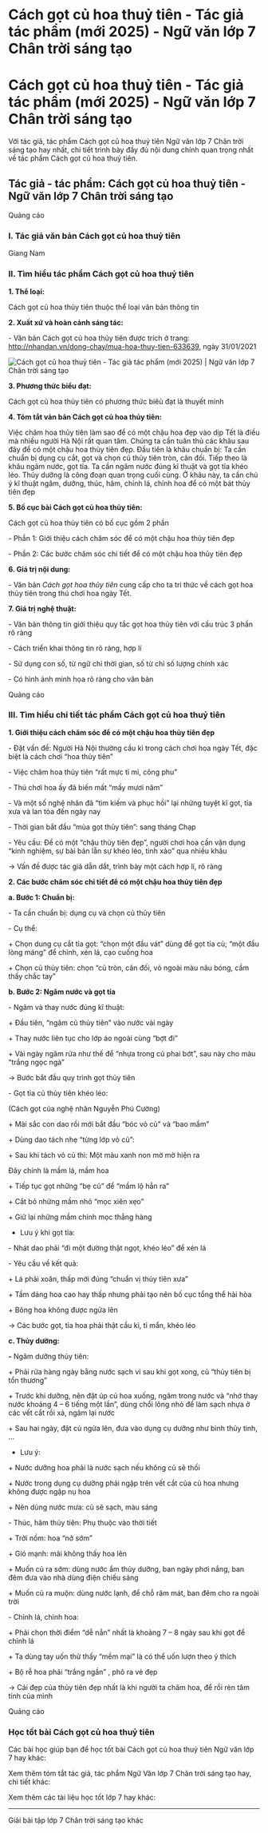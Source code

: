 # Cách gọt củ hoa thuỷ tiên - Tác giả tác phẩm (mới 2025) - Ngữ văn lớp 7 Chân trời sáng tạo

# Cách gọt củ hoa thuỷ tiên - Tác giả tác phẩm (mới 2025) - Ngữ văn lớp 7 Chân trời sáng tạo

Với tác giả, tác phẩm Cách gọt củ hoa thuỷ tiên Ngữ văn lớp 7 Chân trời sáng tạo hay nhất, chi tiết trình bày đầy đủ nội dung chính quan trọng nhất về tác phẩm Cách gọt củ hoa thuỷ tiên.

## Tác giả - tác phẩm: Cách gọt củ hoa thuỷ tiên - Ngữ văn lớp 7 Chân trời sáng tạo

Quảng cáo

### **I. Tác giả văn bản Cách gọt củ hoa thuỷ tiên**

Giang Nam

### **II. Tìm hiểu tác phẩm Cách gọt củ hoa thuỷ tiên**

**1\. Thể loại:**

Cách gọt củ hoa thủy tiên thuộc thể loại văn bản thông tin

**2\. Xuất xứ và hoàn cảnh sáng tác:**

\- Văn bản Cách gọt củ hoa thủy tiên được trích ở trang: <http://nhandan.vn/dong-chay/mua-hoa-thuy-tien-633639>, ngày 31/01/2021

![Cách gọt củ hoa thuỷ tiên - Tác giả tác phẩm \(mới 2025\) | Ngữ văn lớp 7 Chân trời sáng tạo](https://vietjack.com/soan-van-lop-7-ct/images/tac-gia-tac-pham-cach-got-cu-hoa-thuy-tien.PNG)

**3\. Phương thức biểu đạt:**

Cách gọt củ hoa thủy tiên có phương thức biêủ đạt là thuyết minh

**4\. Tóm tắt vản bản Cách gọt củ hoa thủy tiên:**

Việc chăm hoa thủy tiên làm sao để có một chậu hoa đẹp vào dịp Tết là điều mà nhiều người Hà Nội rất quan tâm. Chúng ta cần tuân thủ các khâu sau đây để có một chậu hoa thủy tiên đẹp. Đầu tiên là khâu chuẩn bị: Ta cần chuẩn bị dụng cụ cắt, gọt và chọn củ thủy tiên tròn, cân đối. Tiếp theo là khâu ngâm nước, gọt tỉa. Ta cần ngâm nước đúng kĩ thuật và gọt tỉa khéo léo. Thủy dưỡng là công đoạn quan trọng cuối cùng. Ở khâu này, ta cần chú ý kĩ thuật ngâm, dưỡng, thúc, hãm, chỉnh lá, chỉnh hoa để có một bát thủy tiên đẹp

**5\. Bố cục bài Cách gọt củ hoa thủy tiên:**

Cách gọt củ hoa thủy tiên có bố cục gồm 2 phần

\- Phần 1: Giới thiệu cách chăm sóc để có một chậu hoa thủy tiên đẹp

\- Phần 2: Các bước chăm sóc chi tiết để có một chậu hoa thủy tiên đẹp

**6\. Giá trị nội dung:**

\- Văn bản _Cách gọt hoa thủy tiên_ cung cấp cho ta tri thức về cách gọt hoa thủy tiên trong thú chơi hoa ngày Tết.

**7\. Giá trị nghệ thuật:**

\- Văn bản thông tin giới thiệu quy tắc gọt hoa thủy tiên với cấu trúc 3 phần rõ ràng

\- Cách triển khai thông tin rõ ràng, hợp lí

\- Sử dụng con số, từ ngữ chỉ thời gian, số từ chỉ số lượng chính xác

\- Có hình ảnh minh họa rõ ràng cho văn bản

Quảng cáo

### **III. Tìm hiểu chi tiết tác phẩm Cách gọt củ hoa thuỷ tiên**

**1\. Giới thiệu cách chăm sóc để có một chậu hoa thủy tiên đẹp**

\- Đặt vấn đề: Người Hà Nội thường cầu kì trong cách chơi hoa ngày Tết, đặc biệt là cách chơi “hoa thủy tiên”

\- Việc chăm hoa thủy tiên “rất mực tỉ mỉ, công phu”

\- Thú chơi hoa ấy đã biến mất “mấy mươi năm”

\- Và một số nghệ nhân đã “tìm kiếm và phục hồi” lại những tuyệt kĩ gọt, tỉa xưa và lan tỏa đến ngày nay

\- Thời gian bắt đầu “mùa gọt thủy tiên”: sang tháng Chạp 

\- Yêu cầu: Để có một “chậu thủy tiên đẹp”, người chơi hoa cần vận dụng “kinh nghiệm, sự bài bản lẫn sự khéo léo, tinh xảo” qua nhiều khâu

→ Vấn đề được tác giả dẫn dắt, trình bày một cách hợp lí, rõ ràng

**2\. Các bước chăm sóc chi tiết để có một chậu hoa thủy tiên đẹp**

**a. Bước 1: Chuẩn bị:**

\- Ta cần chuẩn bị: dụng cụ và chọn củ thủy tiên

\- Cụ thể:

\+ Chọn dung cụ cắt tỉa gọt: “chọn một đầu vát” dùng để gọt tỉa củ; “một đầu lòng máng” để chỉnh, xén lá, cạo cuống hoa

\+ Chọn củ thủy tiên: chọn “củ tròn, cân đối, vỏ ngoài màu nâu bóng, cầm thấy chắc tay”

**b. Bước 2: Ngâm nước và gọt tỉa**

\- Ngâm và thay nước đúng kĩ thuật:

\+ Đầu tiên, “ngâm củ thủy tiên” vào nước vài ngày

\+ Thay nước liên tục cho lớp áo ngoài cùng “bợt đi”

\+ Vài ngày ngâm rửa như thế để “nhựa trong củ phai bớt”, sau này cho màu “trắng ngọc ngà”

→ Bước bắt đầu quy trình gọt thủy tiên

\- Gọt tỉa củ thủy tiên khéo léo:

(Cách gọt của nghệ nhân Nguyễn Phú Cường)

\+ Mài sắc con dao rồi mới bắt đầu “bóc vỏ củ” và “bao mầm”

\+ Dùng dao tách nhẹ “từng lớp vỏ củ”: 

\+ Sau khi tách vỏ củ thì: Một màu xanh non mờ mờ hiện ra

Đây chính là mầm lá, mầm hoa

\+ Tiếp tục gọt những “bẹ củ” để “mầm lộ hẳn ra”

\+ Cắt bỏ những mầm nhỏ “mọc xiên xẹo”

\+ Giữ lại những mầm chính mọc thẳng hàng

* Lưu ý khi gọt tỉa:

\- Nhát dao phải “đi một đường thật ngọt, khéo léo” để xén lá

\- Yêu cầu về kết quả: 

\+ Lá phải xoăn, thấp mới đúng “chuẩn vị thủy tiên xưa”

\+ Tầm dáng hoa cao hay thấp nhưng phải tạo nên bố cục tổng thể hài hòa

\+ Bông hoa không được ngửa lên

→ Các bước gọt, tỉa hoa phải thật cầu kì, tỉ mẩn, khéo léo

**c. Thủy dưỡng:**

**-** Ngâm dưỡng thủy tiên:

\+ Phải rửa hàng ngày bằng nước sạch vì sau khi gọt xong, củ “thủy tiên bị tổn thương”

\+ Trước khi dưỡng, nên đặt úp củ hoa xuống, ngâm trong nước và “nhớ thay nước khoảng 4 – 6 tiếng một lần”, dùng chổi lông nhỏ để làm sạch nhựa ở các vết cắt rồi xả, ngâm lại nước

\+ Sau hai ngày, đặt củ ngửa lên, đưa vào dụng cụ dưỡng như bình thủy tinh, …

* Lưu ý: 

\+ Nước dưỡng hoa phải là nước sạch nếu không củ sẽ thối

\+ Nước trong dụng cụ dưỡng phải ngập trên vết cắt của củ hoa nhưng không được ngập nụ hoa

\+ Nên dùng nước mưa: củ sẽ sạch, màu sáng

\- Thúc, hãm thủy tiên: Phụ thuộc vào thời tiết

\+ Trời nồm: hoa “nở sớm”

\+ Gió mạnh: mãi không thấy hoa lên

\+ Muốn củ ra sớm: dùng nước ẩm thủy dưỡng, ban ngày phơi nắng, ban đêm đưa vào nhà dùng điện chiếu sáng

\+ Muốn củ ra muộn: dùng nước lạnh, để chỗ râm mát, ban đêm cho ra ngoài trời

\- Chỉnh lá, chỉnh hoa:

\+ Phải chọn thời điểm “dễ nắn” nhất là khoảng 7 – 8 ngày sau khi gọt để chỉnh lá

\+ Ta dùng tay uốn thử thấy “mềm mại” là có thể uốn lượn theo ý thích

\+ Bộ rễ hoa phải “trắng ngần” , phô ra vẻ đẹp

→ Cái đẹp của thủy tiên đẹp nhất là khi người ta chăm hoa, để rồi rèn tâm tính của mình

Quảng cáo

### **Học tốt bài Cách gọt củ hoa thuỷ tiên**

Các bài học giúp bạn để học tốt bài Cách gọt củ hoa thuỷ tiên Ngữ văn lớp 7 hay khác:

Xem thêm tóm tắt tác giả, tác phẩm Ngữ Văn lớp 7 Chân trời sáng tạo hay, chi tiết khác:

Xem thêm các tài liệu học tốt lớp 7 hay khác:

* * *

Giải bài tập lớp 7 Chân trời sáng tạo khác
